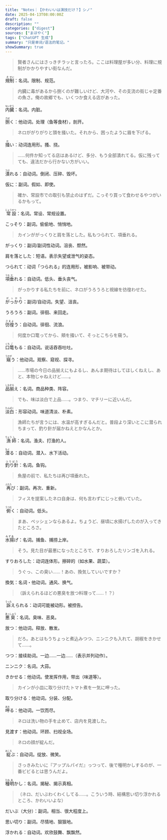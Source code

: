 ```yaml
---
title: "Notes｜【かわいいは演技だけ？】シノ"
date: 2025-04-13T08:00:00Z
draft: false
description: ""
categories: ["digest"]
sources: ["まほやく"]
tags: ["ChatGPT 生成"]
summary: "只是单词/语法的笔记。"
showSummary: true
---
```


>賢者さんにはさっきチラッと言ったろ。ここは料理屋が多い分、料理に規制がかかりやすい街なんだ。

<ruby>規<rt>き</rt></ruby><ruby>制<rt>せい</rt></ruby>：名词。限制、规范。

>内臓に毒があるから捌くのが難しいけど、大河や、その支流の街じゃ定番の魚さ。俺の故郷でも、いくつか食える店があった。

<ruby>内<rt>ない</rt></ruby><ruby>臓<rt>ぞう</rt></ruby>：名词。内脏。

<ruby>捌<rt>さば</rt></ruby>く：他动词。处理（鱼等食材），剖开。

>ネロががりがりと頭を掻いた。それから、困ったように眉を下げる。

<ruby>掻<rt>か</rt></ruby>い：动词连用形。搔、挠。

>……何件か知ってる店はあるけど、多分、もう全部潰れてる。仮に残ってても、違法だから行かない方がいい。

<ruby>潰<rt>つぶ</rt></ruby>れる：自动词。倒闭、压碎、毁坏。

仮に：副词。假如、即使。

>確か、常設市での取引も禁止のはずだ。こっそり買って食わせるやつがいるかもって。

<ruby>常<rt>じょう</rt></ruby><ruby>設<rt>せつ</rt></ruby>：名词。常设、常规设置。

こっそり：副词。偷偷地、悄悄地。

>カインががっくりと肩を落とした。私もつられて、項垂れる。

がっくり：副词/副词性动词。沮丧、颓然。

肩を落とした：短语。表示失望或泄气的姿态。

つられて：动词「つられる」的连用形，被影响、被带动。

<ruby>項<rt>うな</rt></ruby><ruby>垂<rt>だ</rt></ruby>れる：自动词。低头、垂头丧气。

>がっかりする私たちを前に、ネロがうろうろと視線を彷徨わせた。

<ruby>がっかり<rt>がっかり</rt></ruby>：副词/自动词。失望、沮丧。

うろうろ：副词。徘徊、来回走。

<ruby>彷徨<rt>さまよ</rt></ruby>う：自动词。徘徊、流浪。

>何度か口篭ってから、頬を掻いて、そっとこちらを窺う。

<ruby>口<rt>くち</rt></ruby><ruby>篭<rt>ご</rt></ruby>もる：自动词。说话吞吞吐吐。

<ruby>窺<rt>うかが</rt></ruby>う：他动词。观察、窥视、探寻。

>……市場の今日の品揃えにもよるし、あんま期待はしてほしくねえし、あと、本物じゃねえけど……。

<ruby>品<rt>しな</rt></ruby><ruby>揃<rt>ぞろ</rt></ruby>え：名词。商品种类、阵容。

>でも、味は淡白で上品……。つまり、マチリーに近いんだ。

<ruby>淡<rt>たん</rt></ruby><ruby>白<rt>ぱく</rt></ruby>：形容动词。味道清淡、朴素。

>漁師たちが言うには、水温が高すぎるんだと。普段より深いとこに潜られちまって、釣り針が届かねえとかなんとか。

<ruby>漁<rt>りょう</rt></ruby><ruby>師<rt>し</rt></ruby>：名词。渔夫、打渔的人。

<ruby>潜<rt>もぐ</rt></ruby>る：自动词。潜入、水下活动。

<ruby>釣り針<rt>つりばり</rt></ruby>：名词。鱼钩。

>魚屋の前で、私たちは再び項垂れた。

<ruby>再<rt>ふたた</rt></ruby>び：副词。再次、重新。

>フィスを提案したネロ自身は、何も言わずにじっと俯いていた。

<ruby>俯<rt>うつむ</rt></ruby>く：自动词。低头。

>まあ、ペッシェンならあるよ。ちょうど、昼頃に水揚げしたのが入ってきたところさ。

<ruby>水揚<rt>みずあ</rt></ruby>げ：名词。捕鱼、捕捞上岸。

>そう。見た目が最悪になったところで、すりおろしたリンゴを入れる。

すりおろした：动词连体形。擦碎的（如水果、蔬菜）。

>うぐっ、この臭い……！あの、換気していいですか？

換気：名词・他动词。通风、换气。

>（訴えられるほどの悪臭を放つ料理って……！？）

<ruby>訴<rt>うった</rt></ruby>えられる：动词可能被动形。被控告。

<ruby>悪<rt>あっ</rt></ruby><ruby>臭<rt>しゅう</rt></ruby>：名词。臭味、恶臭。

放つ：他动词。释放、散发。

>だろ。あとはもうちょっと煮込みつつ、ニンニクも入れて、胡椒をきかせて……。

つつ：接续助词。一边……一边……（表示并列动作）。

ニンニク：名词。大蒜。

きかせる：他动词。使发挥作用，带出（味道等）。

>カインが小皿に取り分けたトマト煮を一気に呷った。

取り分ける：他动词。分装、分配。

<ruby>呷<rt>あお</rt></ruby>る：他动词。一饮而尽。

>ネロは洗い物の手を止めて、店内を見渡した。

見渡す：他动词。环顾、扫视全场。

>ネロの顔が綻んだ。

<ruby>綻<rt>ほころ</rt></ruby>ぶ：自动词。绽放、微笑。

>さっきみたいに『アップルパイだ』っつって、後で種明かしするのが、一番ビビるとは思うんだよ。

<ruby>種<rt>たね</rt></ruby><ruby>明<rt>あ</rt></ruby>かし：名词。揭秘、揭示真相。

>（ネロ、だいぶわくわくしてる……。こういう時、結構思い切り浮かれるところ、かわいいよな）

だいぶ（大分）：副词。相当、很大程度上。

思い切り：副词。尽情地、狠狠地。

浮かれる：自动词。欢欣鼓舞、飘飘然。